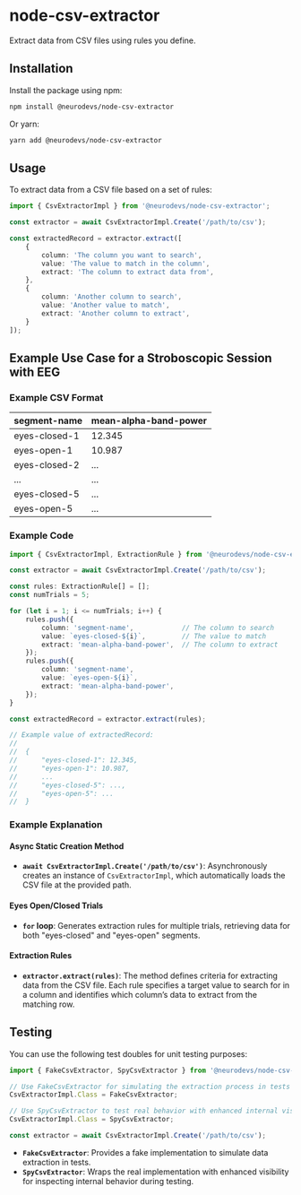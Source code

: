 # node-csv-extractor

Extract data from CSV files using rules you define.

## Installation

Install the package using npm:

```bash
npm install @neurodevs/node-csv-extractor
```

Or yarn:

```bash
yarn add @neurodevs/node-csv-extractor
```

## Usage

To extract data from a CSV file based on a set of rules:

```typescript
import { CsvExtractorImpl } from '@neurodevs/node-csv-extractor';

const extractor = await CsvExtractorImpl.Create('/path/to/csv');

const extractedRecord = extractor.extract([
    {
        column: 'The column you want to search',
        value: 'The value to match in the column',
        extract: 'The column to extract data from',
    },
    {
        column: 'Another column to search',
        value: 'Another value to match',
        extract: 'Another column to extract',
    }
]);
```

## Example Use Case for a Stroboscopic Session with EEG

### Example CSV Format

| segment-name    | mean-alpha-band-power |
|-----------------|-----------------------|
| eyes-closed-1   | 12.345                |
| eyes-open-1     | 10.987                |
| eyes-closed-2   | ...                   |
| ...             | ...                   |
| eyes-closed-5   | ...                   |
| eyes-open-5     | ...                   |

### Example Code

```typescript
import { CsvExtractorImpl, ExtractionRule } from '@neurodevs/node-csv-extractor';

const extractor = await CsvExtractorImpl.Create('/path/to/csv');

const rules: ExtractionRule[] = [];
const numTrials = 5;

for (let i = 1; i <= numTrials; i++) {
    rules.push({
        column: 'segment-name',            // The column to search
        value: `eyes-closed-${i}`,         // The value to match
        extract: 'mean-alpha-band-power',  // The column to extract
    });
    rules.push({
        column: 'segment-name',
        value: `eyes-open-${i}`,
        extract: 'mean-alpha-band-power',
    });
}

const extractedRecord = extractor.extract(rules);

// Example value of extractedRecord:
//
//  {
//      "eyes-closed-1": 12.345,
//      "eyes-open-1": 10.987,
//      ...
//      "eyes-closed-5": ...,
//      "eyes-open-5": ...
//  }
```

### Example Explanation

#### Async Static Creation Method
- **`await CsvExtractorImpl.Create('/path/to/csv')`**: Asynchronously creates an instance of `CsvExtractorImpl`, which automatically loads the CSV file at the provided path.

#### Eyes Open/Closed Trials
- **`for` loop**: Generates extraction rules for multiple trials, retrieving data for both "eyes-closed" and "eyes-open" segments.

#### Extraction Rules
- **`extractor.extract(rules)`**: The method defines criteria for extracting data from the CSV file. Each rule specifies a target value to search for in a column and identifies which column’s data to extract from the matching row.

## Testing

You can use the following test doubles for unit testing purposes:

```typescript
import { FakeCsvExtractor, SpyCsvExtractor } from '@neurodevs/node-csv-extractor';

// Use FakeCsvExtractor for simulating the extraction process in tests
CsvExtractorImpl.Class = FakeCsvExtractor;

// Use SpyCsvExtractor to test real behavior with enhanced internal visibility
CsvExtractorImpl.Class = SpyCsvExtractor;

const extractor = await CsvExtractorImpl.Create('/path/to/csv');
```

- **`FakeCsvExtractor`**: Provides a fake implementation to simulate data extraction in tests.
- **`SpyCsvExtractor`**: Wraps the real implementation with enhanced visibility for inspecting internal behavior during testing.

